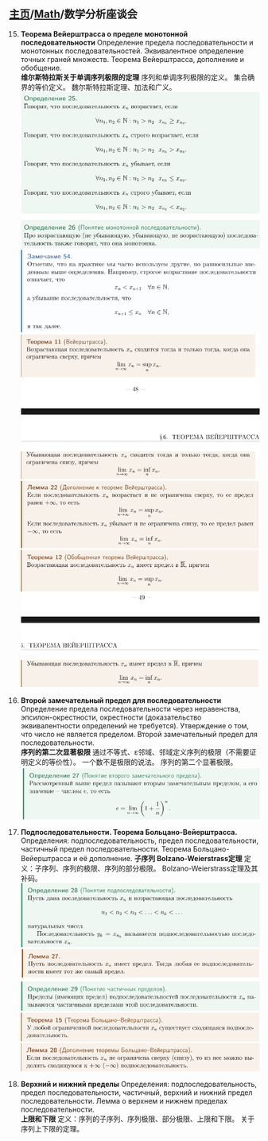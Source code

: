 ## [主页](../README.md)/[Math](./readme.md)/数学分析座谈会

15. **Теорема Вейерштрасса о пределе монотонной последовательности** Определение предела последовательности и монотонных последовательностей. Эквивалентное определение точных граней множеств. Теорема Вейерштрасса, дополнение и обобщение.  
**维尔斯特拉斯关于单调序列极限的定理** 序列和单调序列极限的定义。 集合确界的等价定义。 魏尔斯特拉斯定理、加法和广义。
![](/Math/AnalysisPic/p15.png)
![](/Math/AnalysisPic/p15_1.png)
![](/Math/AnalysisPic/p15_2.png)
![](/Math/AnalysisPic/p15_3.png)
![](/Math/AnalysisPic/p15_4.png)

16.  **Второй замечательный предел для последовательности**
Определение предела последовательности через неравенства, эпсилон-окрестности, окрестности (доказательство эквивалентности определений не требуется). Утверждение о том, что число не является пределом. Второй замечательный предел для последовательности.  
**序列的第二次显著极限** 通过不等式、ε邻域、邻域定义序列的极限（不需要证明定义的等价性）。 一个数不是极限的说法。 序列的第二个显著极限。
![](/Math/AnalysisPic/p16.png)

17. **Подпоследовательности. Теорема Больцано-Вейерштрасса.** 
Определения: подпоследовательность, предел последовательности, частичный предел последовательности. Теорема Больцано-Вейерштрасса и её дополнение.
**子序列 Bolzano-Weierstrass定理** 定义：子序列、序列的极限、序列的部分极限。 Bolzano-Weierstrass定理及其补码。
![](/Math/AnalysisPic/p17.png)
![](/Math/AnalysisPic/p17_1.png)
![](/Math/AnalysisPic/p17_2.png)
![](/Math/AnalysisPic/p17_3.png)
![](/Math/AnalysisPic/p17_4.png)

18. **Верхний и нижний пределы**
Определения: подпоследовательность, предел последовательности, частичный, верхний и нижний предел последовательности. Лемма о верхнем и нижнем пределах последовательности.  
**上限和下限** 定义：序列的子序列、序列极限、部分极限、上限和下限。 关于序列上下限的定理。
